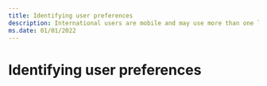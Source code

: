 ```yaml
---
title: Identifying user preferences
description: International users are mobile and may use more than one language, so it's important to identify the user's preferences for user interface, input, and content.
ms.date: 01/01/2022
---
```

# Identifying user preferences
